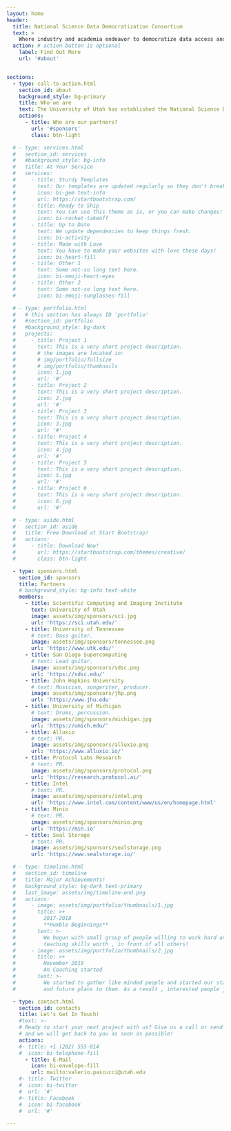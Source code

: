 ```yaml
---
layout: home
header:
  title: National Science Data Democratization Consortium
  text: >
    Where industry and academia endeavor to democratize data access and promote equity in science.
  action: # action button is optional
    label: Find Out More
    url: '#about'


sections:
  - type: call-to-action.html
    section_id: about
    background_style: bg-primary
    title: Who we are
    text: The University of Utah has established the National Science Data Democratization Consortium (NSDDC) to advance research and knowledge in cyberinfrastructure technologies. These technologies facilitate access to scientific and engineering data through various storage and computing solutions, democratizing its use for research, innovation, outreach, and education. Sponsor members from industry and academia will have the chance to collaborate in the ethos of sharing open technology. Within NSDDC, research scientists, software engineers, data scientists, students, postdocs, and other cyberinfrastructure professionals (CIP) will have opportunities to engage in cooperative activities, including testing new technology, developing research prototypes, and training the workforce.
    actions:
      - title: Who are our partners?
        url: '#sponsors'
        class: btn-light

  # - type: services.html
  #   section_id: services
  #   #background_style: bg-info
  #   title: At Your Service
  #   services:
  #     - title: Sturdy Templates
  #       text: Our templates are updated regularly so they don't break.
  #       icon: bi-gem text-info
  #       url: https://startbootstrap.com/
  #     - title: Ready to Ship
  #       text: You can use this theme as is, or you can make changes!
  #       icon: bi-rocket-takeoff
  #     - title: Up to Date
  #       text: We update dependencies to keep things fresh.
  #       icon: bi-activity
  #     - title: Made with Love
  #       text: You have to make your websites with love these days!
  #       icon: bi-heart-fill
  #     - title: Other 1
  #       text: Some not-so long text here.
  #       icon: bi-emoji-heart-eyes
  #     - title: Other 2
  #       text: Some not-so long text here.
  #       icon: bi-emoji-sunglasses-fill

  # - type: portfolio.html
  #   # this section has always ID 'portfolio'
  #   #section_id: portfolio
  #   #background_style: bg-dark
  #   projects:
  #     - title: Project 1
  #       text: This is a very short project description.
  #       # the images are located in:
  #       # img/portfolio/fullsize
  #       # img/portfolio/thumbnails
  #       icon: 1.jpg
  #       url: '#'
  #     - title: Project 2
  #       text: This is a very short project description.
  #       icon: 2.jpg
  #       url: '#'
  #     - title: Project 3
  #       text: This is a very short project description.
  #       icon: 3.jpg
  #       url: '#'
  #     - title: Project 4
  #       text: This is a very short project description.
  #       icon: 4.jpg
  #       url: '#'
  #     - title: Project 5
  #       text: This is a very short project description.
  #       icon: 5.jpg
  #       url: '#'
  #     - title: Project 6
  #       text: This is a very short project description.
  #       icon: 6.jpg
  #       url: '#'

  # - type: aside.html
  #   section_id: aside
  #   title: Free Download at Start Bootstrap!
  #   actions:
  #     - title: Download Now!
  #       url: https://startbootstrap.com/themes/creative/
  #       class: btn-light

  - type: sponsors.html
    section_id: sponsors
    title: Partners
    # background_style: bg-info text-white
    members:
      - title: Scientific Computing and Imaging Institute
        text: University of Utah
        image: assets/img/sponsors/sci.jpg
        url: 'https://sci.utah.edu/'
      - title: University of Tennessee
        # text: Bass guitar.
        image: assets/img/sponsors/tennessee.png
        url: 'https://www.utk.edu/'
      - title: San Diego Supercomputing 
        # text: Lead guitar.
        image: assets/img/sponsors/sdsc.png
        url: 'https://sdsc.edu/'
      - title: John Hopkins University
        # text: Musician, songwriter, producer.
        image: assets/img/sponsors/jhp.png
        url: 'https://www.jhu.edu'
      - title: University of Michigan
        # text: Drums, percussion.
        image: assets/img/sponsors/michigan.jpg
        url: 'https://umich.edu/'
      - title: Alluxio
        # text: PR.
        image: assets/img/sponsors/alluxio.png
        url: 'https://www.alluxio.io/'
      - title: Protocol Labs Research
        # text: PR.
        image: assets/img/sponsors/protocol.png
        url: 'https://research.protocol.ai/'
      - title: Intel
        # text: PR.
        image: assets/img/sponsors/intel.png
        url: 'https://www.intel.com/content/www/us/en/homepage.html'
      - title: Minio
        # text: PR.
        image: assets/img/sponsors/minio.png
        url: 'https://min.io'
      - title: Seal Storage
        # text: PR.
        image: assets/img/sponsors/sealstorage.png
        url: 'https://www.sealstorage.io/'

  # - type: timeline.html
  #   section_id: timeline
  #   title: Major Achievements!
  #   background_style: bg-dark text-primary
  #   last_image: assets/img/timeline-end.png
  #   actions:
  #     - image: assets/img/portfolio/thumbnails/1.jpg
  #       title: >+
  #         2017-2018
  #         **Humble Beginnings**
  #       text: >-
  #         We begun with small group of people willing to work hard and make our
  #         teaching skills worth , in front of all others!
  #     - image: assets/img/portfolio/thumbnails/2.jpg
  #       title: >+
  #         November 2019
  #         An Coaching started
  #       text: >-
  #         We started to gather like minded people and started our stategies
  #         and future plans to them. As a result , interested people joined us!

  - type: contact.html
    section_id: contacts
    title: Let's Get In Touch!
    #text: >-
    # Ready to start your next project with us? Give us a call or send us an email
    # and we will get back to you as soon as possible!
    actions:
    #- title: +1 (202) 555-014
    #  icon: bi-telephone-fill
      - title: E-Mail
        icon: bi-envelope-fill
        url: mailto:valerio.pascucci@utah.edu
    #- title: Twitter
    #  icon: bi-twitter
    #  url: '#'
    #- title: Facebook
    #  icon: bi-facebook
    #  url: '#'

---
```


